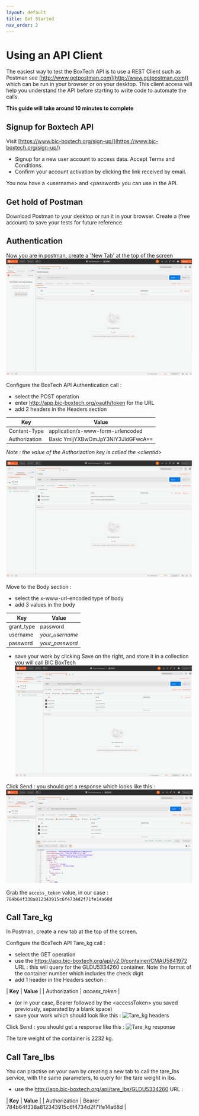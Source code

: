 ```yaml
---
layout: default
title: Get Started
nav_order: 2
---
```


# Using an API Client

The easiest way to test the BoxTech API is to use a REST Client such as Postman see [http://www.getpostman.com](http://www.getpostman.com)) which can be run in your browser or on your desktop.  This client access will help you understand the API before starting to write code to automate the calls.

**This guide will take around 10 minutes to complete**

## Signup for Boxtech API

Visit [https://www.bic-boxtech.org/sign-up/](https://www.bic-boxtech.org/sign-up/)
* Signup for a new user account to access data.  Accept Terms and Conditions.
* Confirm your account activation by clicking the link received by email.

You now have a <username\> and <password\> you can use in the API.

## Get hold of Postman

Download Postman to your desktop or run it in your browser.
Create a (free account) to save your tests for future reference.

## Authentication

Now you are in postman, create a 'New Tab' at the top of the screen
![New tab in Postman](./images/01_New_Tab.png)

Configure the BoxTech API Authentication call :
- select the POST operation
- enter http://app.bic-boxtech.org/oauth/token for the URL
- add 2 headers in the Headers section

| **Key** | **Value** |
| ------- | --------- |
| Content-Type | application/x-www-form-urlencoded |
| Authorization | Basic YmljYXBwOmJpY3NlY3JldGFwcA== |

*Note : the value of the Authorization key is called the <clientid\>*

![Authentication headers](./images/02_Auth_Headers.png)

Move to the Body section :
- select the x-www-url-encoded type of body
- add 3 values in the body

| **Key** | **Value** |
| ------- | --------- |
| grant_type | password |
| username | *your_username* |
| password | *your_password* |

- save your work by clicking Save on the right, and store it in a collection you will call BIC BoxTech
![Authentication body](./images/03_Auth_Body.png)

Click Send : you should get a response which looks like this :
![Authentication body](./images/04_Auth_Response.png)

Grab the `access_token` value, in our case : `784b64f338a812343915c6f4734d2f71fe14a68d`

## Call Tare_kg

In Postman, create a new tab at the top of the screen.

Configure the BoxTech API Tare_kg call :
- select the GET operation
- use the https://app.bic-boxtech.org/api/v2.0/container/CMAU5841972 URL : this will query for the GLDU5334260 container. Note the format of the container number which includes the check digit
- add 1 header in the Headers section :

| **Key** | **Value** |
| Authorization | *access_token* |

- (or in your case, Bearer followed by the <accessToken\> you saved previously, separated by a blank space)
- save your work which should look like this :
![Tare_kg headers](./images/05_Tare_kg_Headers.png)

Click Send : you should get a response like this :
![Tare_kg response](./images/06_Tare_kg_Response.png)

The tare weight of the container is 2232 kg.

## Call Tare_lbs

You can practise on your own by creating a new tab to call the tare_lbs service, with the same parameters, to query for the tare weight in lbs.
- use the http://app.bic-boxtech.org/api/tare_lbs/GLDU5334260 URL :

| **Key** | **Value** |
| Authorization | Bearer 784b64f338a812343915c6f4734d2f71fe14a68d |
